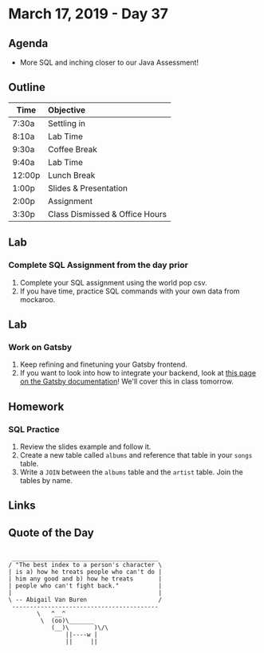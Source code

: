 # March 17, 2019 - Day 37


## Agenda

- More SQL and inching closer to our Java Assessment! 

## Outline

| Time   | Objective                        |
| -------|:---------------------------------|
| 7:30a  | Settling in                      |
| 8:10a  | Lab Time                         |
| 9:30a  | Coffee Break                     |
| 9:40a  | Lab Time                         |
| 12:00p | Lunch Break                      |
| 1:00p  | Slides & Presentation            |
| 2:00p  | Assignment                       |
| 3:30p  | Class Dismissed & Office Hours   |

## Lab

### Complete SQL Assignment from the day prior

1. Complete your SQL assignment using the world pop csv.
2. If you have time, practice SQL commands with your own data from mockaroo. 

## Lab

### Work on Gatsby

1. Keep refining and finetuning your Gatsby frontend.
2. If you want to look into how to integrate your backend, look at [this page on the Gatsby documentation](https://www.gatsbyjs.org/docs/third-party-graphql/)! We'll cover this in class tomorrow. 

## Homework

### SQL Practice

1. Review the slides example and follow it.
2. Create a new table called `albums` and reference that table in your `songs` table.
3. Write a `JOIN` between the `albums` table and the `artist` table. Join the tables by name. 



## Links




## Quote of the Day 
```

 _________________________________________
/ "The best index to a person's character \
| is a) how he treats people who can't do |
| him any good and b) how he treats       |
| people who can't fight back."           |
|                                         |
\ -- Abigail Van Buren                    /
 -----------------------------------------
        \   ^__^
         \  (oo)\_______
            (__)\       )\/\
                ||----w |
                ||     ||


```